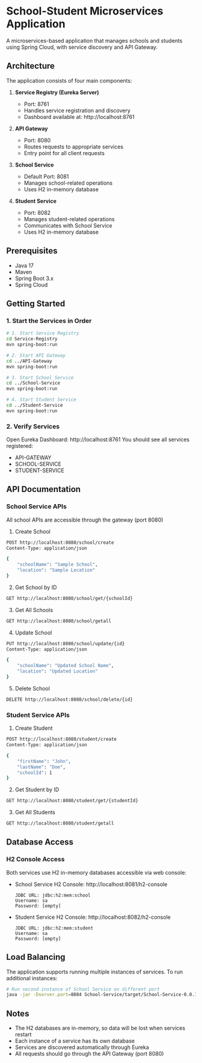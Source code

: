 # School-Student Microservices Application

A microservices-based application that manages schools and students using Spring Cloud, with service discovery and API Gateway.

## Architecture

The application consists of four main components:

1. **Service Registry (Eureka Server)**
   - Port: 8761
   - Handles service registration and discovery
   - Dashboard available at: http://localhost:8761

2. **API Gateway**
   - Port: 8080
   - Routes requests to appropriate services
   - Entry point for all client requests

3. **School Service**
   - Default Port: 8081
   - Manages school-related operations
   - Uses H2 in-memory database

4. **Student Service**
   - Port: 8082
   - Manages student-related operations
   - Communicates with School Service
   - Uses H2 in-memory database

## Prerequisites

- Java 17
- Maven
- Spring Boot 3.x
- Spring Cloud

## Getting Started

### 1. Start the Services in Order

```bash
# 1. Start Service Registry
cd Service-Registry
mvn spring-boot:run

# 2. Start API Gateway
cd ../API-Gateway
mvn spring-boot:run

# 3. Start School Service
cd ../School-Service
mvn spring-boot:run

# 4. Start Student Service
cd ../Student-Service
mvn spring-boot:run
```

### 2. Verify Services
Open Eureka Dashboard: http://localhost:8761
You should see all services registered:
- API-GATEWAY
- SCHOOL-SERVICE
- STUDENT-SERVICE

## API Documentation

### School Service APIs

All school APIs are accessible through the gateway (port 8080)

1. Create School
```bash
POST http://localhost:8080/school/create
Content-Type: application/json

{
    "schoolName": "Sample School",
    "location": "Sample Location"
}
```

2. Get School by ID
```bash
GET http://localhost:8080/school/get/{schoolId}
```

3. Get All Schools
```bash
GET http://localhost:8080/school/getall
```

4. Update School
```bash
PUT http://localhost:8080/school/update/{id}
Content-Type: application/json

{
    "schoolName": "Updated School Name",
    "location": "Updated Location"
}
```

5. Delete School
```bash
DELETE http://localhost:8080/school/delete/{id}
```

### Student Service APIs

1. Create Student
```bash
POST http://localhost:8080/student/create
Content-Type: application/json

{
    "firstName": "John",
    "lastName": "Doe",
    "schoolId": 1
}
```

2. Get Student by ID
```bash
GET http://localhost:8080/student/get/{studentId}
```

3. Get All Students
```bash
GET http://localhost:8080/student/getall
```

## Database Access

### H2 Console Access

Both services use H2 in-memory databases accessible via web console:

- School Service H2 Console: http://localhost:8081/h2-console
  ```
  JDBC URL: jdbc:h2:mem:school
  Username: sa
  Password: [empty]
  ```

- Student Service H2 Console: http://localhost:8082/h2-console
  ```
  JDBC URL: jdbc:h2:mem:student
  Username: sa
  Password: [empty]
  ```

## Load Balancing

The application supports running multiple instances of services. To run additional instances:

```bash
# Run second instance of School Service on different port
java -jar -Dserver.port=8084 School-Service/target/School-Service-0.0.1-SNAPSHOT.jar
```

## Notes

- The H2 databases are in-memory, so data will be lost when services restart
- Each instance of a service has its own database
- Services are discovered automatically through Eureka
- All requests should go through the API Gateway (port 8080)


